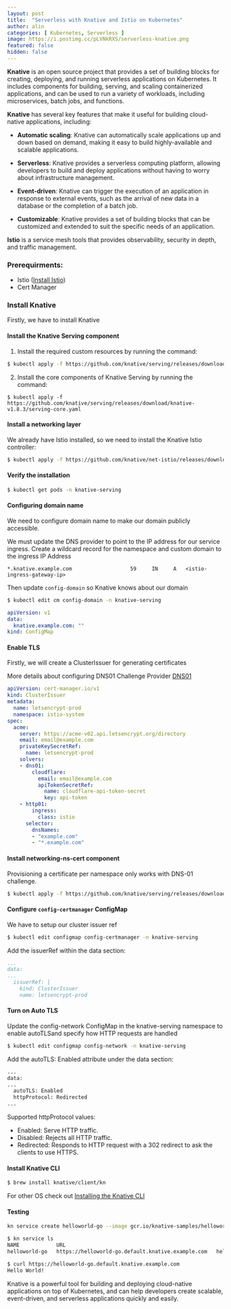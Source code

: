```yaml
---
layout: post
title:  "Serverless with Knative and Istio on Kubernetes"
author: alin
categories: [ Kubernetes, Serverless ]
image: https://i.postimg.cc/pLVNkRXS/serverless-knative.png
featured: false
hidden: false
---
```


**Knative** is an open source project that provides a set of building blocks for creating, deploying, and running serverless applications on Kubernetes. It includes components for building, serving, and scaling containerized applications, and can be used to run a variety of workloads, including microservices, batch jobs, and functions.


**Knative** has several key features that make it useful for building cloud-native applications, including:

- **Automatic scaling**: Knative can automatically scale applications up and down based on demand, making it easy to build highly-available and scalable applications.

- **Serverless**: Knative provides a serverless computing platform, allowing developers to build and deploy applications without having to worry about infrastructure management.

- **Event-driven**: Knative can trigger the execution of an application in response to external events, such as the arrival of new data in a database or the completion of a batch job.

- **Customizable**: Knative provides a set of building blocks that can be customized and extended to suit the specific needs of an application.

**Istio** is a service mesh tools that provides observability, security in depth, and traffic management.

### Prerequirments:
 - Istio ([Install Istio](https://dragomiralin.ro/install-istio-and-octavia-load-balancer))
 - Cert Manager

### Install Knative
Firstly, we have to install Knative

#### Install the Knative Serving component

1. Install the required custom resources by running the command:
```bash
$ kubectl apply -f https://github.com/knative/serving/releases/download/knative-v1.8.3/serving-crds.yaml
```
2. Install the core components of Knative Serving by running the command:
```
$ kubectl apply -f https://github.com/knative/serving/releases/download/knative-v1.8.3/serving-core.yaml
```

#### Install a networking layer
We already have Istio installed, so we need to install the Knative Istio controller:
```bash
$ kubectl apply -f https://github.com/knative/net-istio/releases/download/knative-v1.8.1/net-istio.yaml
```

#### Verify the installation
```bash
$ kubectl get pods -n knative-serving
```

#### Configuring domain name
We need to configure domain name to make our domain publicly accessible.

We must update the DNS provider to point to the IP address for our service ingress.
Create a wildcard record for the namespace and custom domain to the ingress IP Address
```
*.knative.example.com                   59     IN     A   <istio-ingress-gateway-ip>
```

Then update `config-domain` so Knative knows about our domain
```bash
$ kubectl edit cm config-domain -n knative-serving
```

```yaml
apiVersion: v1
data:
  knative.example.com: ""
kind: ConfigMap
```

#### Enable TLS
Firstly, we will create a ClusterIssuer for generating certificates

More details about configuring DNS01 Challenge Provider [DNS01](https://cert-manager.io/docs/configuration/acme/dns01/)

```yaml
apiVersion: cert-manager.io/v1
kind: ClusterIssuer
metadata:
  name: letsencrypt-prod
  namespace: istio-system
spec:
  acme:
    server: https://acme-v02.api.letsencrypt.org/directory
    email: email@example.com
    privateKeySecretRef:
      name: letsencrypt-prod
    solvers:
    - dns01:
        cloudflare:
          email: email@example.com
          apiTokenSecretRef:
            name: cloudflare-api-token-secret
            key: api-token
    - http01:
        ingress:
          class: istio
      selector:
        dnsNames:
        - "example.com"
        - "*.example.com"
```
#### Install networking-ns-cert component 
Provisioning a certificate per namespace only works with DNS-01 challenge. 

```bash
$ kubectl apply -f https://github.com/knative/serving/releases/download/v0.21.0/serving-nscert.yaml
```

#### Configure `config-certmanager` ConfigMap 
We have to setup our cluster issuer ref
```bash
$ kubectl edit configmap config-certmanager -n knative-serving
```

Add the issuerRef within the data section:
```yaml
...
data:
...
  issuerRef: |
    kind: ClusterIssuer
    name: letsencrypt-prod
```

#### Turn on Auto TLS 
Update the config-network ConfigMap in the knative-serving namespace to enable autoTLSand specify how HTTP requests are handled

```bash
$ kubectl edit configmap config-network -n knative-serving
```

Add the autoTLS: Enabled attribute under the data section:
```bash
...
data:
...
  autoTLS: Enabled
  httpProtocol: Redirected
...
```

Supported httpProtocol values:

- Enabled: Serve HTTP traffic.
- Disabled: Rejects all HTTP traffic.
- Redirected: Responds to HTTP request with a 302 redirect to ask the clients to use HTTPS.

#### Install Knative CLI
```bash
$ brew install knative/client/kn
```
For other OS check out [Installing the Knative CLI](https://knative.dev/docs/client/install-kn/)

#### Testing
```bash
kn service create helloworld-go --image gcr.io/knative-samples/helloworld-go --env TARGET="World"
```

```bash
$ kn service ls
NAME            URL                                                                 LATEST                AGE   CONDITIONS   READY   REASON
helloworld-go   https://helloworld-go.default.knative.example.com   helloworld-go-00001   15h   3 OK / 3     True    
```

```bash
$ curl https://helloworld-go.default.knative.example.com
Hello World!
```

Knative is a powerful tool for building and deploying cloud-native applications on top of Kubernetes, and can help developers create scalable, event-driven, and serverless applications quickly and easily.